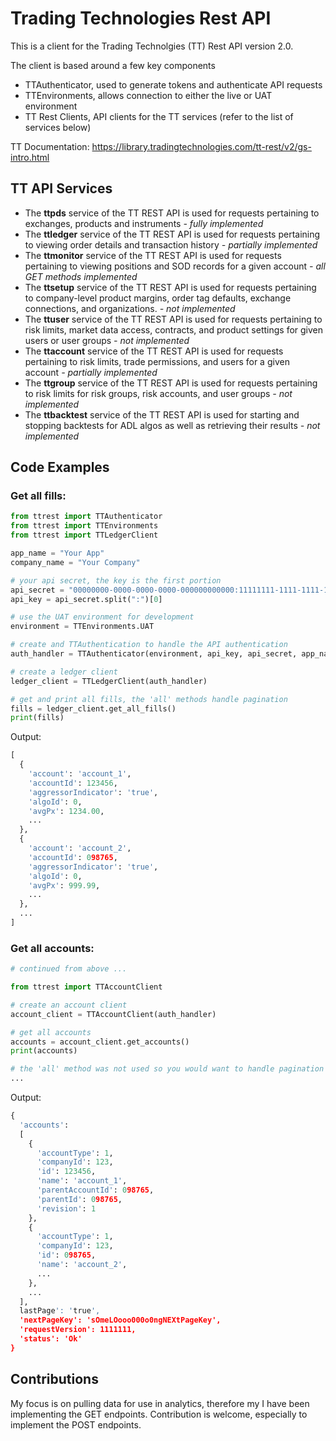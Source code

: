 # Trading Technologies Rest API
This is a client for the Trading Technolgies (TT) Rest API version 2.0.

The client is based around a few key components
- TTAuthenticator, used to generate tokens and authenticate API requests
- TTEnvironments, allows connection to either the live or UAT environment
- TT Rest Clients, API clients for the TT services (refer to the list of services below)

TT Documentation: https://library.tradingtechnologies.com/tt-rest/v2/gs-intro.html

## TT API Services
- The **ttpds** service of the TT REST API is used for requests pertaining to exchanges, products and instruments *- fully implemented*
- The **ttledger** service of the TT REST API is used for requests pertaining to viewing order details and transaction history *- partially implemented*
- The **ttmonitor** service of the TT REST API is used for requests pertaining to viewing positions and SOD records for a given account *- all GET methods implemented*
- The **ttsetup** service of the TT REST API is used for requests pertaining to company-level product margins, order tag defaults, exchange connections, and organizations. *- not implemented*
- The **ttuser** service of the TT REST API is used for requests pertaining to risk limits, market data access, contracts, and product settings for given users or user groups *- not implemented*
- The **ttaccount** service of the TT REST API is used for requests pertaining to risk limits, trade permissions, and users for a given account *- partially implemented*
- The **ttgroup** service of the TT REST API is used for requests pertaining to risk limits for risk groups, risk accounts, and user groups *- not implemented*
- The **ttbacktest** service of the TT REST API is used for starting and stopping backtests for ADL algos as well as retrieving their results *- not implemented*

## Code Examples

### Get all fills:

```python
from ttrest import TTAuthenticator
from ttrest import TTEnvironments
from ttrest import TTLedgerClient

app_name = "Your App"
company_name = "Your Company"

# your api secret, the key is the first portion
api_secret = "00000000-0000-0000-0000-000000000000:11111111-1111-1111-1111-111111111111"
api_key = api_secret.split(":")[0]

# use the UAT environment for development
environment = TTEnvironments.UAT

# create and TTAuthentication to handle the API authentication
auth_handler = TTAuthenticator(environment, api_key, api_secret, app_name, company_name)

# create a ledger client
ledger_client = TTLedgerClient(auth_handler)

# get and print all fills, the 'all' methods handle pagination
fills = ledger_client.get_all_fills()
print(fills)
```

Output:

```python
[
  {
    'account': 'account_1',
    'accountId': 123456,
    'aggressorIndicator': 'true',
    'algoId': 0,
    'avgPx': 1234.00,
    ...
  },
  {
    'account': 'account_2',
    'accountId': 098765,
    'aggressorIndicator': 'true',
    'algoId': 0,
    'avgPx': 999.99,
    ...
  },
  ...
]
```


### Get all accounts:

```python
# continued from above ...

from ttrest import TTAccountClient

# create an account client
account_client = TTAccountClient(auth_handler)

# get all accounts
accounts = account_client.get_accounts()
print(accounts)

# the 'all' method was not used so you would want to handle pagination here to ensure all accounts were collected
...

```

Output:

```python
{
  'accounts':
  [
    {
      'accountType': 1,
      'companyId': 123,
      'id': 123456,
      'name': 'account_1',
      'parentAccountId': 098765,
      'parentId': 098765,
      'revision': 1
    },
    {
      'accountType': 1,
      'companyId': 123,
      'id': 098765,
      'name': 'account_2',
      ...
    },
    ...
  ],
  lastPage': 'true',
  'nextPageKey': 'sOmeLOooo000o0ngNEXtPageKey',
  'requestVersion': 1111111,
  'status': 'Ok'
}
```

## Contributions
My focus is on pulling data for use in analytics, therefore my I have been implementing the GET endpoints. Contribution is welcome, especially to implement the POST endpoints.
